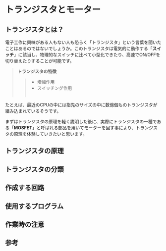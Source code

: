 # トランジスタとモーター

## トランジスタとは？
電子工作に興味がある人もない人も恐らく「トランジスタ」という言葉を聞いたことはあるのではないでしょうか。このトランジスタは電気的に動作する「**スイッチ**」に該当し、物理的なスイッチに比べて小型化できたり、高速でON/OFFを切り替えたりすることが可能です。

>**トランジスタの特徴**
>>* 増幅作用  
>>* スイッチング作用  
>>　　

たとえば、最近のCPUの中には指先のサイズの中に数億個ものトランジスタが組み込まれているそうです。

まずはトランジスタの原理を軽く説明した後に、実際にトランジスタの一種である「**MOSFET**」と呼ばれる部品を用いてモーターを回す事により、トランジスタの原理を体験していきたいと思います。

## トランジスタの原理

## トランジスタの分類

## 作成する回路

## 使用するプログラム

## 作業時の注意

## 参考